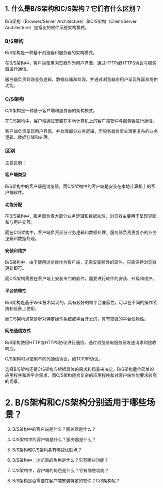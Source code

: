 

## 1. 什么是B/S架构和C/S架构？它们有什么区别？

B/S架构（Browser/Server Architecture）和C/S架构（Client/Server Architecture）是常见的软件系统架构模式。


### B/S架构

B/S架构是一种基于浏览器和服务器的架构模式。

在B/S架构中，客户端使用浏览器作为用户界面，通过HTTP或HTTPS协议与服务器进行通信。

服务器负责处理业务逻辑、数据存储和处理，并通过浏览器向用户呈现界面和提供功能。

### C/S架构

C/S架构是一种基于客户端和服务器的架构模式。

在C/S架构中，客户端通过安装在本地计算机上的客户端软件与服务器进行通信。

客户端负责呈现用户界面，并处理部分业务逻辑，而服务器负责处理更复杂的业务逻辑、数据存储和处理。

### 区别

主要区别：

#### 客户端类型

B/S架构中的客户端是浏览器，而C/S架构中的客户端是安装在本地计算机上的客户端软件。

#### 功能分配

在B/S架构中，服务器负责大部分业务逻辑和数据处理，浏览器主要用于呈现界面和与用户交互。

而在C/S架构中，客户端负责部分业务逻辑和数据处理，服务器负责更复杂的业务逻辑和数据处理。

#### 安装和维护

B/S架构中，由于使用浏览器作为客户端，无需安装额外的软件，只需保持浏览器更新即可。

而C/S架构需要在客户端上安装专门的软件，需要进行软件的安装、升级和维护。

#### 平台依赖性

B/S架构是基于Web技术实现的，具有较好的跨平台兼容性，可以在不同的操作系统和设备上使用。

而C/S架构通常是针对特定操作系统或平台开发的，具有较强的平台依赖性。

#### 网络通信方式

B/S架构使用HTTP或HTTPS协议进行通信，通过浏览器向服务器发送请求和接收响应。

C/S架构可以使用不同的通信协议，如TCP/IP协议。

选择B/S架构还是C/S架构应根据具体的需求和场景来决定。B/S架构适合简单的应用程序和跨平台需求，而C/S架构适合复杂的应用程序和对客户端性能要求较高的场景。




# 2. B/S架构和C/S架构分别适用于哪些场景？

3. B/S架构中的客户端是什么？服务器是什么？

4. C/S架构中的客户端是什么？服务器是什么？

5. B/S架构和C/S架构各有哪些优缺点？

6. B/S架构中，浏览器的角色是什么？它有哪些功能？

7. C/S架构中，客户端的角色是什么？它有哪些功能？

8. B/S架构是否需要在客户端安装特定的软件？C/S架构呢？


